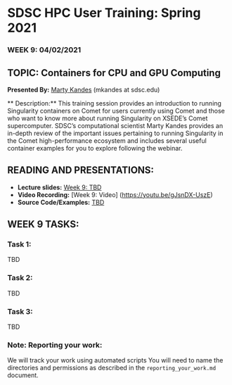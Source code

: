 # SDSC HPC User Training: Spring 2021

###  WEEK 9: 04/02/2021

## TOPIC: Containers for CPU and GPU Computing

**Presented By:** [Marty Kandes](https://www.linkedin.com/in/marty-kandes-b53a34144/) (mkandes at sdsc.edu)

** Description:** This training session provides an introduction to running Singularity containers on Comet for users currently using Comet and those who want to know more about running Singularity on XSEDE’s Comet supercomputer. SDSC’s computational scientist Marty Kandes provides an in-depth review of the important issues pertaining to running Singularity in the Comet high-performance ecosystem and includes several useful container examples for you to explore following the webinar.

## READING AND PRESENTATIONS:

* **Lecture slides:** [Week 9: TBD]()
* **Video Recording:** [Week 9: Video] (https://youtu.be/gJsnDX-UszE)
* **Source Code/Examples:** [TBD]()


## WEEK 9 TASKS:

### Task 1: 
TBD

### Task 2:
TBD

### Task 3: 
TBD


### Note: Reporting your work:
We will track your work using automated scripts
You will need to name the directories and permissions as described in the ``reporting_your_work.md`` document.
